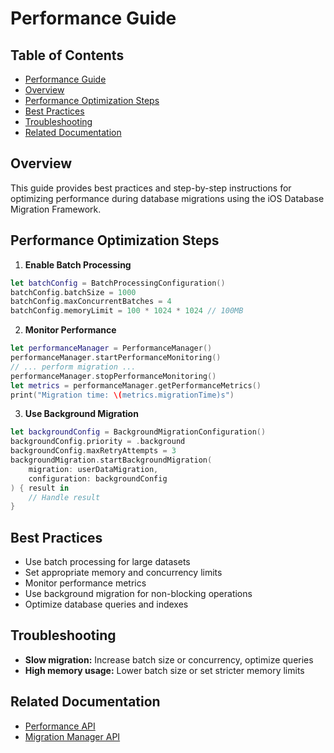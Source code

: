 # Performance Guide

<!-- TOC START -->
## Table of Contents
- [Performance Guide](#performance-guide)
- [Overview](#overview)
- [Performance Optimization Steps](#performance-optimization-steps)
- [Best Practices](#best-practices)
- [Troubleshooting](#troubleshooting)
- [Related Documentation](#related-documentation)
<!-- TOC END -->


## Overview

This guide provides best practices and step-by-step instructions for optimizing performance during database migrations using the iOS Database Migration Framework.

## Performance Optimization Steps

1. **Enable Batch Processing**

```swift
let batchConfig = BatchProcessingConfiguration()
batchConfig.batchSize = 1000
batchConfig.maxConcurrentBatches = 4
batchConfig.memoryLimit = 100 * 1024 * 1024 // 100MB
```

2. **Monitor Performance**

```swift
let performanceManager = PerformanceManager()
performanceManager.startPerformanceMonitoring()
// ... perform migration ...
performanceManager.stopPerformanceMonitoring()
let metrics = performanceManager.getPerformanceMetrics()
print("Migration time: \(metrics.migrationTime)s")
```

3. **Use Background Migration**

```swift
let backgroundConfig = BackgroundMigrationConfiguration()
backgroundConfig.priority = .background
backgroundConfig.maxRetryAttempts = 3
backgroundMigration.startBackgroundMigration(
    migration: userDataMigration,
    configuration: backgroundConfig
) { result in
    // Handle result
}
```

## Best Practices

- Use batch processing for large datasets
- Set appropriate memory and concurrency limits
- Monitor performance metrics
- Use background migration for non-blocking operations
- Optimize database queries and indexes

## Troubleshooting

- **Slow migration:** Increase batch size or concurrency, optimize queries
- **High memory usage:** Lower batch size or set stricter memory limits

## Related Documentation

- [Performance API](PerformanceAPI.md)
- [Migration Manager API](MigrationManagerAPI.md)
